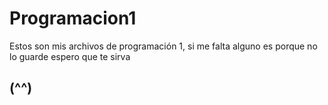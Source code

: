 # Programacion1

Estos son mis archivos de programación 1, si me falta alguno es porque no lo guarde espero que te sirva

## (⁠^⁠^⁠)

